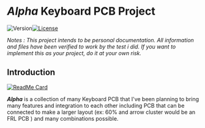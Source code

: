 # ***Alpha*** Keyboard PCB Project

![Version](https://img.shields.io/badge/Version-1.0-blue?style=for-the-badge)[![License](https://img.shields.io/github/license/mazestd/alpha?style=for-the-badge&logo=Github)](https://github.com/mazestd/alpha-project)

*Notes : This project intends to be personal documentation. All information and files have been verified to work by the test i did. If you want to implement this as your project, do it at your own risk.*

## Introduction

[![ReadMe Card](https://github-readme-stats.vercel.app/api/pin/?username=mazestd&repo=alpha-project)](https://github.com/mazestd/alpha-project)

***Alpha*** is a collection of many Keyboard PCB that I've been planning to bring many features and integration to each other including PCB that can be connected to make a larger layout (ex: 60% and arrow cluster would be an FRL PCB ) and many combinations possible.



